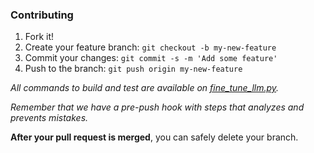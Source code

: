 ### Contributing

1. Fork it!
2. Create your feature branch: `git checkout -b my-new-feature`
3. Commit your changes: `git commit -s -m 'Add some feature'`
4. Push to the branch: `git push origin my-new-feature`

*All commands to build and test are available on [fine_tune_llm.py](fine_tune_llm.py).*

*Remember that we have a pre-push hook with steps that analyzes and prevents mistakes.*

**After your pull request is merged**, you can safely delete your branch.
